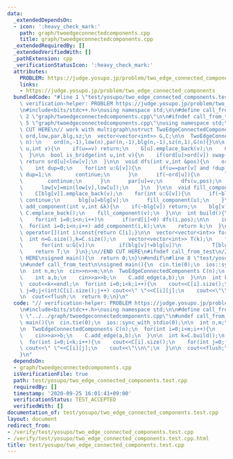 ```yaml
---
data:
  _extendedDependsOn:
  - icon: ':heavy_check_mark:'
    path: graph/twoedgeconnectedcomponents.cpp
    title: graph/twoedgeconnectedcomponents.cpp
  _extendedRequiredBy: []
  _extendedVerifiedWith: []
  _pathExtension: cpp
  _verificationStatusIcon: ':heavy_check_mark:'
  attributes:
    PROBLEM: https://judge.yosupo.jp/problem/two_edge_connected_components
    links:
    - https://judge.yosupo.jp/problem/two_edge_connected_components
  bundledCode: "#line 1 \"test/yosupo/two_edge_connected_components.test.cpp\"\n//\
    \ verification-helper: PROBLEM https://judge.yosupo.jp/problem/two_edge_connected_components\n\
    \n#include<bits/stdc++.h>\nusing namespace std;\n\n#define call_from_test\n#line\
    \ 2 \"graph/twoedgeconnectedcomponents.cpp\"\n\n#ifndef call_from_test\n#line\
    \ 5 \"graph/twoedgeconnectedcomponents.cpp\"\nusing namespace std;\n#endif\n//BEGIN\
    \ CUT HERE\n// work with multigraph\nstruct TwoEdgeConnectedComponents{\n  vector<int>\
    \ ord,low,par,blg,sz;\n  vector<vector<int>> G,C;\n\n  TwoEdgeConnectedComponents(int\
    \ n):\n    ord(n,-1),low(n),par(n,-1),blg(n,-1),sz(n,1),G(n){}\n\n  void add_edge(int\
    \ u,int v){\n    if(u==v) return;\n    G[u].emplace_back(v);\n    G[v].emplace_back(u);\n\
    \  }\n\n  bool is_bridge(int u,int v){\n    if(ord[u]>ord[v]) swap(u,v);\n   \
    \ return ord[u]<low[v];\n  }\n\n  void dfs(int v,int &pos){\n    ord[v]=low[v]=pos++;\n\
    \    int dup=0;\n    for(int u:G[v]){\n      if(u==par[v] and !dup){\n       \
    \ dup=1;\n        continue;\n      }\n      if(~ord[u]){\n        low[v]=min(low[v],ord[u]);\n\
    \        continue;\n      }\n      par[u]=v;\n      dfs(u,pos);\n      sz[v]+=sz[u];\n\
    \      low[v]=min(low[v],low[u]);\n    }\n  }\n\n  void fill_component(int v){\n\
    \    C[blg[v]].emplace_back(v);\n    for(int u:G[v]){\n      if(~blg[u]||is_bridge(u,v))\
    \ continue;\n      blg[u]=blg[v];\n      fill_component(u);\n    }\n  }\n\n  void\
    \ add_component(int v,int &k){\n    if(~blg[v]) return;\n    blg[v]=k++;\n   \
    \ C.emplace_back();\n    fill_component(v);\n  }\n\n  int build(){\n    int n=G.size(),pos=0;\n\
    \    for(int i=0;i<n;i++)\n      if(ord[i]<0) dfs(i,pos);\n\n    int k=0;\n  \
    \  for(int i=0;i<n;i++) add_component(i,k);\n\n    return k;\n  }\n\n  const vector<int>&\
    \ operator[](int i)const{return C[i];}\n\n  vector<vector<int>> forest(){\n  \
    \  int n=G.size(),k=C.size();\n    vector<vector<int>> T(k);\n    for(int v=0;v<n;v++)\n\
    \      for(int u:G[v])\n        if(blg[v]!=blg[u])\n          T[blg[v]].emplace_back(blg[u]);\n\
    \    return T;\n  }\n};\n//END CUT HERE\n#ifndef call_from_test\n//INSERT ABOVE\
    \ HERE\nsigned main(){\n  return 0;\n}\n#endif\n#line 8 \"test/yosupo/two_edge_connected_components.test.cpp\"\
    \n#undef call_from_test\n\nsigned main(){\n  cin.tie(0);\n  ios::sync_with_stdio(0);\n\
    \n  int n,m;\n  cin>>n>>m;\n\n  TwoEdgeConnectedComponents C(n);\n  for(int i=0;i<m;i++){\n\
    \    int a,b;\n    cin>>a>>b;\n    C.add_edge(a,b);\n  }\n\n  int k=C.build();\n\
    \  cout<<k<<endl;\n  for(int i=0;i<k;i++){\n    cout<<C[i].size();\n    for(int\
    \ j=0;j<(int)C[i].size();j++) cout<<\" \"<<C[i][j];\n    cout<<\"\\n\";\n  }\n\
    \n  cout<<flush;\n  return 0;\n}\n"
  code: "// verification-helper: PROBLEM https://judge.yosupo.jp/problem/two_edge_connected_components\n\
    \n#include<bits/stdc++.h>\nusing namespace std;\n\n#define call_from_test\n#include\
    \ \"../../graph/twoedgeconnectedcomponents.cpp\"\n#undef call_from_test\n\nsigned\
    \ main(){\n  cin.tie(0);\n  ios::sync_with_stdio(0);\n\n  int n,m;\n  cin>>n>>m;\n\
    \n  TwoEdgeConnectedComponents C(n);\n  for(int i=0;i<m;i++){\n    int a,b;\n\
    \    cin>>a>>b;\n    C.add_edge(a,b);\n  }\n\n  int k=C.build();\n  cout<<k<<endl;\n\
    \  for(int i=0;i<k;i++){\n    cout<<C[i].size();\n    for(int j=0;j<(int)C[i].size();j++)\
    \ cout<<\" \"<<C[i][j];\n    cout<<\"\\n\";\n  }\n\n  cout<<flush;\n  return 0;\n\
    }\n"
  dependsOn:
  - graph/twoedgeconnectedcomponents.cpp
  isVerificationFile: true
  path: test/yosupo/two_edge_connected_components.test.cpp
  requiredBy: []
  timestamp: '2020-09-25 16:01:41+09:00'
  verificationStatus: TEST_ACCEPTED
  verifiedWith: []
documentation_of: test/yosupo/two_edge_connected_components.test.cpp
layout: document
redirect_from:
- /verify/test/yosupo/two_edge_connected_components.test.cpp
- /verify/test/yosupo/two_edge_connected_components.test.cpp.html
title: test/yosupo/two_edge_connected_components.test.cpp
---
```

